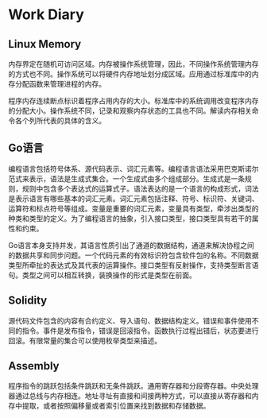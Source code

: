 # Work Diary

## Linux Memory

内存界定在随机可访问区域。内存被操作系统管理，因此，不同操作系统管理内存的方式也不同。操作系统可以将硬件内存地址划分成区域。应用通过标准库中的内存分配函数来管理进程的内存。

程序内存连续断点标识着程序占用内存的大小。标准库中的系统调用改变程序内存的分配大小。操作系统不同，记录和观察内存状态的工具也不同。解读内存相关命令各个列所代表的具体的含义。

## Go语言

编程语言包括符号体系、源代码表示、词汇元素等。编程语言语法采用巴克斯诺尔范式来表示，语法是生成式集合。一个生成式由多个组成部分。生成式是一条规则，规则中包含多个表达式的运算式子。语法表达的是一个语言的构成形式，词法是表示语言有哪些基本的词汇元素。词汇元素包括注释、符号、标识符、关键词、运算符和标点符号等组成。变量是重要的词汇元素，变量具有类型，牵涉出类型的种类和类型的定义。为了编程语言的抽象，引入接口类型，接口类型具有若干的属性和约束。

Go语言本身支持并发，其语言性质引出了通道的数据结构，通道来解决协程之间的数据共享和同步问题。一个代码元素的有效标识符包含软件包的名称。不同数据类型所牵扯的表达式及其代表的运算操作。接口类型有反射操作，支持类型断言语句。类型之间可以相互转换，装换操作的形式是类型在前面。

## Solidity

源代码文件包含的内容有合约定义、导入语句、数据结构定义。错误和事件使用不同的指令。事件是发布指令，错误是回滚指令。函数执行过程出错后，状态要进行回滚。有限常量的集合可以使用枚举类型来描述。

## Assembly

程序指令的跳跃包括条件跳跃和无条件跳跃。通用寄存器和分段寄存器。中央处理器通过总线与内存相连。地址寻址有直接和间接两种方式，可以直接从寄存器和内存中提取，或者按照偏移量或者索引位置来找到数据和存储数据。
